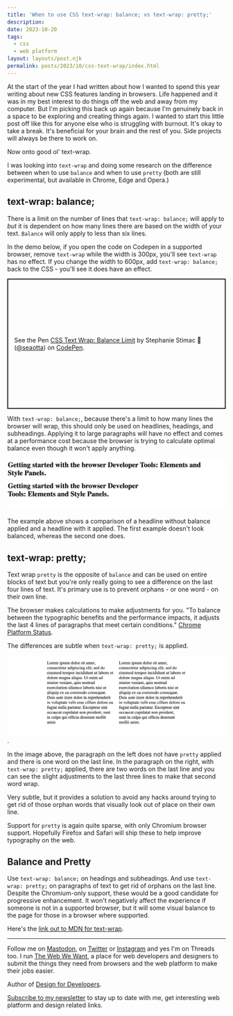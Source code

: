 ```yaml
---
title: 'When to use CSS text-wrap: balance; vs text-wrap: pretty;'
description:
date: 2023-10-20
tags:
  - css
  - web platform
layout: layouts/post.njk
permalink: posts/2023/10/css-text-wrap/index.html
---
```


At the start of the year I had written about how I wanted to spend this year writing about new CSS features landing in browsers. Life happened and it was in my best interest to do things off the web and away from my computer. But I'm picking this back up again because I'm genuinely back in a space to be exploring and creating things again. I wanted to start this little post off like this for anyone else who is struggling with burnout. It's okay to take a break. It's beneficial for your brain and the rest of you. Side projects will always be there to work on.

Now onto good ol' text-wrap. 

I was looking into `text-wrap` and doing some research on the difference between when to use `balance` and when to use `pretty` (both are still experimental, but available in Chrome, Edge and Opera.)

## text-wrap: balance; 

There is a limit on the number of lines that `text-wrap: balance;` will apply to *but* it is dependent on how many lines there are based on the width of your text. `Balance` will only apply to less than six lines. 

In the demo below, if you open the code on Codepen in a supported browser, remove `text-wrap` while the width is 300px, you'll see `text-wrap` has no effect. If you change the width to 600px, add `text-wrap: balance;` back to the CSS - you'll see it does have an effect. 

<div class="codepen-container">
<p class="codepen" data-height="300" data-default-tab="html,result" data-slug-hash="GRPzVLN" data-user="seaotta" style="height: 300px; box-sizing: border-box; display: flex; align-items: center; justify-content: center; border: 2px solid; margin: 1em 0; padding: 1em;">
  <span>See the Pen <a href="https://codepen.io/seaotta/pen/GRPzVLN">
  CSS Text Wrap: Balance Limit</a> by Stephanie Stimac 🔮 (<a href="https://codepen.io/seaotta">@seaotta</a>)
  on <a href="https://codepen.io">CodePen</a>.</span>
</p>
<script async src="https://cpwebassets.codepen.io/assets/embed/ei.js"></script>
</div>

With `text-wrap: balance;`, because there's a limit to how many lines the browser will wrap, this should only be used on headlines, headings, and subheadings. Applying it to large paragraphs will have no effect and comes at a performance cost because the browser is trying to calculate optimal balance even though it won't apply anything. 

![alt: A comparison of a heading with text-wrap balance applied vs not applied. One heading is optically balanced. The other is not with two short words that wrap to the second line of the heading. ](/img/2023/text-wrap/balance.png)

The example above shows a comparison of a headline without balance applied and a headline with it applied. The first example doesn't look balanced, whereas the second one does. 


## text-wrap: pretty; 

Text wrap `pretty` is the opposite of `balance` and can be used on entire blocks of text but you're only really going to see a difference on the last four lines of text. It's primary use is to prevent orphans - or one word - on their own line. 

The browser makes calculations to make adjustments for you. "To balance between the typographic benefits and the performance impacts, it adjusts the last 4 lines of paragraphs that meet certain conditions." [Chrome Platform Status](https://chromestatus.com/feature/5145771917180928).

The differences are subtle when `text-wrap: pretty;` is applied.

![alt: A comparison of paragraphs of text. One has text-wrap pretty applied to it and one does not. The one with text-wrap pretty has two words on the last line and the one without only has one word on the last line, an orphan.](/img/2023/text-wrap/pretty.png).

In the image above, the paragraph on the left does not have `pretty` applied and there is one word on the last line. In the paragraph on the right, with `text-wrap: pretty;` applied, there are two words on the last line and you can see the slight adjustments to the last three lines to make that second word wrap. 

Very subtle, but it provides a solution to avoid any hacks around trying to get rid of those orphan words that visually look out of place on their own line. 

Support for `pretty` is again quite sparse, with only Chromium browser support. Hopefully Firefox and Safari will ship these to help improve typography on the web. 

## Balance and Pretty

Use `text-wrap: balance;` on headings and subheadings. And use `text-wrap: pretty;` on paragraphs of text to get rid of orphans on the last line. Despite the Chromium-only support, these would be a good candidate for progressive enhancement. It won't negatively affect the experience if someone is not in a supported browser, but it will some visual balance to the page for those in a browser where supported.

Here's the [link out to MDN for text-wrap](https://developer.mozilla.org/en-US/docs/Web/CSS/text-wrap).



-----

Follow me on [Mastodon](https://toot.cafe/@seaotta), on [Twitter](https://twitter.com/seaotta) or [Instagram](https://instagram.com) and yes I'm on Threads too. I run [The Web We Want](https://webwewant.fyi), a place for web developers and designers to submit the things they need from browsers and the web platform to make their jobs easier. 

Author of [Design for Developers](https://www.manning.com/books/design-for-developers?utm_source=stimac&utm_medium=affiliate&utm_campaign=book_stimac_design_4_19_22&a_aid=stimac&a_bid=5f6ba095). 

[Subscribe to my newsletter](https://webwitchweekly.beehiiv.com/) to stay up to date with me, get interesting web platform and design related links.
